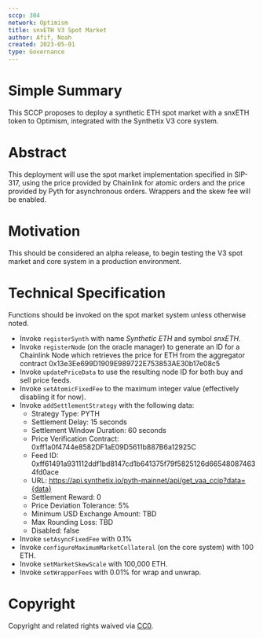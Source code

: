 ```yaml
---
sccp: 304
network: Optimism
title: snxETH V3 Spot Market
author: Afif, Noah
created: 2023-05-01
type: Governance
---
```


# Simple Summary

This SCCP proposes to deploy a synthetic ETH spot market with a snxETH token to Optimism, integrated with the Synthetix V3 core system.

# Abstract

This deployment will use the spot market implementation specified in SIP-317, using the price provided by Chainlink for atomic orders and the price provided by Pyth for asynchronous orders. Wrappers and the skew fee will be enabled.

# Motivation

This should be considered an alpha release, to begin testing the V3 spot market and core system in a production environment.

# Technical Specification

Functions should be invoked on the spot market system unless otherwise noted.

- Invoke `registerSynth` with name _Synthetic ETH_ and symbol _snxETH_.
- Invoke `registerNode` (on the oracle manager) to generate an ID for a Chainlink Node which retrieves the price for ETH from the aggregator contract 0x13e3Ee699D1909E989722E753853AE30b17e08c5
- Invoke `updatePriceData` to use the resulting node ID for both buy and sell price feeds.
- Invoke `setAtomicFixedFee` to the maximum integer value (effectively disabling it for now).
- Invoke `addSettlementStrategy` with the following data:
  - Strategy Type: PYTH
  - Settlement Delay: 15 seconds
  - Settlement Window Duration: 60 seconds
  - Price Verification Contract: 0xff1a0f4744e8582DF1aE09D5611b887B6a12925C
  - Feed ID: 0xff61491a931112ddf1bd8147cd1b641375f79f5825126d665480874634fd0ace
  - URL: https://api.synthetix.io/pyth-mainnet/api/get_vaa_ccip?data={data}
  - Settlement Reward: 0
  - Price Deviation Tolerance: 5%
  - Minimum USD Exchange Amount: TBD
  - Max Rounding Loss: TBD
  - Disabled: false
- Invoke `setAsyncFixedFee` with 0.1%
- Invoke `configureMaximumMarketCollateral` (on the core system) with 100 ETH.
- Invoke `setMarketSkewScale` with 100,000 ETH.
- Invoke `setWrapperFees` with 0.01% for wrap and unwrap.

# Copyright

Copyright and related rights waived via [CC0](https://creativecommons.org/publicdomain/zero/1.0/).
